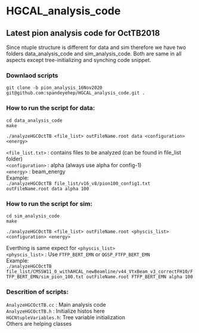 # HGCAL_analysis_code

## Latest pion analysis code for OctTB2018


Since ntuple structure is different for data and sim therefore we have two folders data_analysis_code and sim_analysis_code. Both are same in all aspects except tree-initializing and synching code snippet.

### Downlaod scripts <br/>
`git clone -b pion_analysis_16Nov2020 git@github.com:spandeyehep/HGCAL_analysis_code.git .` <br/>

### How to run the script for data: <br/>

`cd data_analysis_code`<br/>
`make`<br/>

`./analyzeHGCOctTB <file_list> outFileName.root data <configuration> <energy>`<br/>


`<file_list.txt>` : contains files to be analyzed (can be found in file_list folder)<br/>
`<configuration>` : alpha (always use alpha for config-1)<br/>
`<energy>` : beam_energy<br/>
Example: <br/>
`./analyzeHGCOctTB file_list/v16_v8/pion100_config1.txt outFileName.root data alpha 100`


### How to run the script for sim: <br/>
`cd sim_analysis_code`<br/>
`make`<br/>

`./analyzeHGCOctTB <file_list> outFileName.root <physcis_list> <configuration> <energy>`<br/>

Everthing is same expect for `<physcis_list>` <br/>
`<physcis_list>` : Use `FTFP_BERT_EMN` or `QGSP_FTFP_BERT_EMN` <br/>
Example: <br/>
`./analyzeHGCOctTB file_list/CMSSW11_0_withAHCAL_newBeamline/v44_VtxBeam_v3_correctFH10/FTFP_BERT_EMN/sim_pion_100.txt outFileName.root FTFP_BERT_EMN alpha 100`


### Descrition of scripts: <br/>
`AnalyzeHGCOctTB.cc` : Main analysis code <br/>
`AnalyzeHGCOctTB.h` : Initialize histos here <br/>
`HGCNtupleVariables.h`: Tree variable initialization <br/>
Others are helping classes

